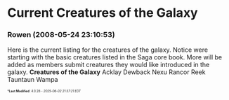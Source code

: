 # Current Creatures of the Galaxy

### **Rowen** (2008-05-24 23:10:53)

Here is the current listing for the creatures of the galaxy. Notice were starting with the basic creatures listed in the Saga core book. More will be added as members submit creatures they would like introduced in the galaxy.
**Creatures of the Galaxy**
Acklay
Dewback
Nexu
Rancor
Reek
Tauntaun
Wampa



<span style="font-size: 0.5em;">***Last Modified**: 4.0.28 - *2025-06-02 21:37:21 EDT*</span>